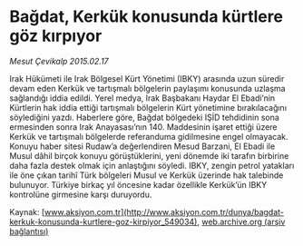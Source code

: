 # Bağdat, Kerkük konusunda kürtlere göz kırpıyor

*Mesut Çevikalp 2015.02.17*

<div class="pNewsDetailMainContent" itemprop="articleBody">
 <p>
  Irak Hükümeti ile Irak Bölgesel Kürt Yönetimi (IBKY) arasında uzun süredir devam eden Kerkük ve tartışmalı bölgelerin paylaşımı konusunda uzlaşma sağlandığı iddia edildi. Yerel medya, Irak Başbakanı Haydar El Ebadi’nin Kürtlerin hak iddia ettiği tartışmalı bölgelerin Kürt yönetimine bırakılacağını söylediğini yazdı. Haberlere göre, Bağdat bölgedeki IŞİD tehdidinin sona ermesinden sonra Irak Anayasası’nın 140. Maddesinin işaret ettiği üzere Kerkük ve tartışmalı bölgelerde referanduma gidilmesine engel olmayacak. Konuyu haber sitesi Rudaw’a değerlendiren Mesud Barzani, El Ebadi ile Musul dâhil birçok konuyu görüştüklerini, yeni dönemde iki tarafın birbirine daha fazla destek olmak için anlaştığını söyledi. IBKY, zengin petrol yatakları ile öne çıkan tarihî Türk bölgeleri Musul ve Kerkük üzerinde hak talebinde bulunuyor. Türkiye birkaç yıl öncesine kadar özellikle Kerkük’ün IBKY kontrolüne girmesine karşı duruyordu.
 </p>
</div>


Kaynak: [www.aksiyon.com.tr](http://www.aksiyon.com.tr/dunya/bagdat-kerkuk-konusunda-kurtlere-goz-kirpiyor_549034), [web.archive.org (arşiv bağlantısı)](http://web.archive.org/web/20150704231158/http://www.aksiyon.com.tr/dunya/bagdat-kerkuk-konusunda-kurtlere-goz-kirpiyor_549034)
